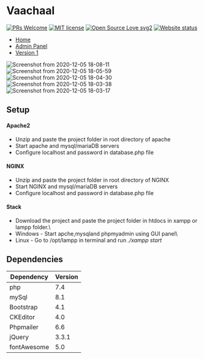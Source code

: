 # Vaachaal

[![PRs Welcome](https://img.shields.io/badge/PRs-welcome-brightgreen.svg?style=flat-square)](http://makeapullrequest.com)
[![MIT license](https://img.shields.io/badge/License-MIT-blue.svg)](https://ahampriyanshu.000webhostapp.com/vaachaal)
[![Open Source Love svg2](https://badges.frapsoft.com/os/v2/open-source.svg?v=103)](https://ahampriyanshu.000webhostapp.com/vaachaal)
[![Website status](https://img.shields.io/website-up-down-green-red/http/shields.io.svg)](https://ahampriyanshu.000webhostapp.com/vaachaal)



* [Home](https://ahampriyanshu.000webhostapp.com/vaachaal)
* [Admin Panel](https://ahampriyanshu.000webhostapp.com/vaachaal/admin)
* [Version 1](http://gdy.club/gateforum)


![Screenshot from 2020-12-05 18-08-11](https://user-images.githubusercontent.com/54521023/101243255-e5484080-3724-11eb-88b0-6e751c9aebca.png)
![Screenshot from 2020-12-05 18-05-59](https://user-images.githubusercontent.com/54521023/101243257-e7aa9a80-3724-11eb-98a7-b3a2752bf368.png)
![Screenshot from 2020-12-05 18-04-30](https://user-images.githubusercontent.com/54521023/101243260-e8dbc780-3724-11eb-8e47-6ea778a8289f.png)
![Screenshot from 2020-12-05 18-03-38](https://user-images.githubusercontent.com/54521023/101243261-e9745e00-3724-11eb-82c6-0dd59fb88b02.png)
![Screenshot from 2020-12-05 18-03-17](https://user-images.githubusercontent.com/54521023/101243262-ea0cf480-3724-11eb-8273-767a8ebef829.png)


## Setup

#### Apache2

* Unzip and paste the project folder in root directory of apache
* Start apache and mysql/mariaDB servers
* Configure localhost and password in database.php file 

#### NGINX

* Unzip and paste the project folder in root directory of NGINX
* Start NGINX and mysql/mariaDB servers
* Configure localhost and password in database.php file

#### Stack

* Download the project and paste the project folder in htdocs in xampp or lampp folder.\
* Windows - Start apche,mysqland phpmyadmin using GUI panel\
* Linux - Go to /opt/lampp in terminal and run _./xampp start_

## Dependencies

| Dependency | Version |
| --- | --- | 
| php | 7.4 | 
| mySql | 8.1 |
| Bootstrap | 4.1  |
| CKEditor | 4.0 |
| Phpmailer | 6.6  |
| jQuery | 3.3.1  |
| fontAwesome | 5.0  |
